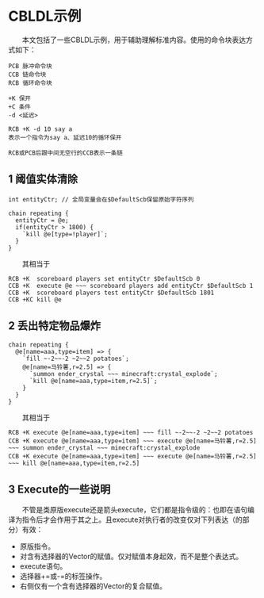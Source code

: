 # CBLDL示例
&emsp;&emsp;本文包括了一些CBLDL示例，用于辅助理解标准内容。使用的命令块表达方式如下：
```
PCB 脉冲命令块
CCB 链命令块
RCB 循环命令块

+K 保开
+C 条件
-d <延迟>

RCB +K -d 10 say a
表示一个指令为say a、延迟10的循环保开

RCB或PCB后跟中间无空行的CCB表示一条链
```

## 1 阈值实体清除
```
int entityCtr; // 全局变量会在$DefaultScb保留原始字符序列

chain repeating {
  entityCtr = @e;
  if(entityCtr > 1800) {
    `kill @e[type=!player]`;
  }
}
```
&emsp;&emsp;其相当于
```
RCB +K  scoreboard players set entityCtr $DefaultScb 0
CCB +K  execute @e ~~~ scoreboard players add entityCtr $DefaultScb 1
CCB +K  scoreboard players test entityCtr $DefaultScb 1801
CCB +KC kill @e
```

## 2 丢出特定物品爆炸
```
chain repeating {
  @e[name=aaa,type=item] => {
    `fill ~-2~~-2 ~2~~2 potatoes`;
    @e[name=马铃薯,r=2.5] => {
      `summon ender_crystal ~~~ minecraft:crystal_explode`;
      `kill @e[name=aaa,type=item,r=2.5]`;
    }
  }
}
```
&emsp;&emsp;其相当于
```
RCB +K execute @e[name=aaa,type=item] ~~~ fill ~-2~~-2 ~2~~2 potatoes
CCB +K execute @e[name=aaa,type=item] ~~~ execute @e[name=马铃薯,r=2.5] ~~~ summon ender_crystal ~~~ minecraft:crystal_explode
CCB +K execute @e[name=aaa,type=item] ~~~ execute @e[name=马铃薯,r=2.5] ~~~ kill @e[name=aaa,type=item,r=2.5]
```

## 3 Execute的一些说明
&emsp;&emsp;不管是类原版execute还是箭头execute，它们都是指令级的：也即在语句编译为指令后才会作用于其之上。且execute对执行者的改变仅对下列表达（的部分）有效：
+ 原版指令。
+ 对含有选择器的Vector的赋值。仅对赋值本身起效，而不是整个表达式。
+ execute语句。
+ 选择器+=或-=的标签操作。
+ 右侧仅有一个含有选择器的Vector的复合赋值。